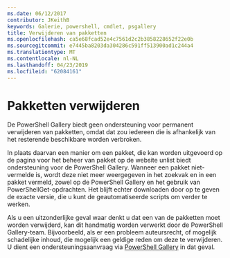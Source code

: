 ```yaml
---
ms.date: 06/12/2017
contributor: JKeithB
keywords: Galerie, powershell, cmdlet, psgallery
title: Verwijderen van pakketten
ms.openlocfilehash: ca5e68fcad52e4c7561d2c2b3858228652f22e0b
ms.sourcegitcommit: e7445ba8203da304286c591ff513900ad1c244a4
ms.translationtype: MT
ms.contentlocale: nl-NL
ms.lasthandoff: 04/23/2019
ms.locfileid: "62084161"
---
```

# <a name="deleting-packages"></a>Pakketten verwijderen

De PowerShell Gallery biedt geen ondersteuning voor permanent verwijderen van pakketten, omdat dat zou iedereen die is afhankelijk van het resterende beschikbare worden verbroken.

In plaats daarvan een manier om een pakket, die kan worden uitgevoerd op de pagina voor het beheer van pakket op de website unlist biedt ondersteuning voor de PowerShell Gallery.
Wanneer een pakket niet-vermelde is, wordt deze niet meer weergegeven in het zoekvak en in een pakket vermeld, zowel op de PowerShell Gallery en het gebruik van PowerShellGet-opdrachten.
Het blijft echter downloaden door op te geven de exacte versie, die u kunt de geautomatiseerde scripts om verder te werken.

Als u een uitzonderlijke geval waar denkt u dat een van de pakketten moet worden verwijderd, kan dit handmatig worden verwerkt door de PowerShell Gallery-team.
Bijvoorbeeld, als er een probleem auteursrecht, of mogelijk schadelijke inhoud, die mogelijk een geldige reden om deze te verwijderen.
U dient een ondersteuningsaanvraag via [PowerShell Gallery](http://www.PowerShellGallery.com) in dat geval.
